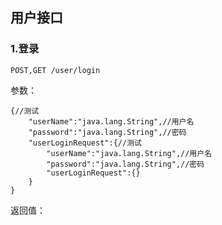 ## 用户接口


### 1.登录

```
POST,GET /user/login
```

参数：

```
{//测试
	"userName":"java.lang.String",//用户名
	"password":"java.lang.String",//密码
	"userLoginRequest":{//测试
		"userName":"java.lang.String",//用户名
		"password":"java.lang.String",//密码
		"userLoginRequest":{}
	}
}
```

返回值：

```

```
